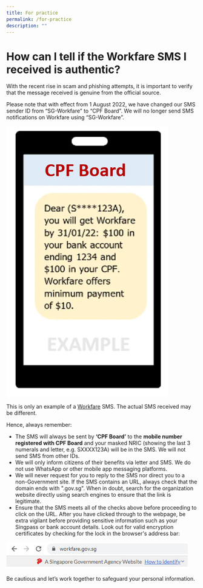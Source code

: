 ```yaml
---
title: For practice
permalink: /for-practice
description: ""
---
```

# How can I tell if the Workfare SMS I received is authentic?

With the recent rise in scam and phishing attempts, it is important to verify that the message received is genuine from the official source.

Please note that with effect from 1 August 2022, we have changed our SMS sender ID from “SG-Workfare” to “CPF Board”. We will no longer send SMS notifications on Workfare using “SG-Workfare”.

  

 ![](/images/sms%20advisory%20practice.png)

This is only an example of a [Workfare](http://www.workfare.gov.sg) SMS. The actual SMS received may be different.

Hence, always remember:

*   The SMS will always be sent by **‘CPF Board’** to the **mobile number registered with CPF Board** and your masked NRIC (showing the last 3 numerals and letter, e.g. SXXXX123A) will be in the SMS. We will not send SMS from other IDs.
*   We will only inform citizens of their benefits via letter and SMS. We do not use WhatsApp or other mobile app messaging platforms.
*   We will never request for you to reply to the SMS nor direct you to a non-Government site. If the SMS contains an URL, always check that the domain ends with ".gov.sg". When in doubt, search for the organization website directly using search engines to ensure that the link is legitimate.
*   Ensure that the SMS meets all of the checks above before proceeding to click on the URL. After you have clicked through to the webpage, be extra vigilant before providing sensitive information such as your Singpass or bank account details. Look out for valid encryption certificates by checking for the lock in the browser's address bar:

![](/images/Picture2.png)

Be cautious and let’s work together to safeguard your personal information.